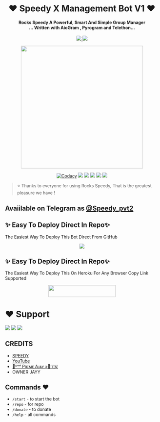 
<h1 align="center"><b>❤️ Speedy X Management Bot V1 ❤️</b></h1>

<h4 align="center">Rocks Speedy A Powerful, Smart And Simple Group Manager <br> ... Written with AioGram , Pyrogram and Telethon...</h4>
<p align='center'>
  <a href="https://www.python.org/" alt="made-with-python"> <img src="https://img.shields.io/badge/Made%20with-Python-1f425f.svg?style=flat-square&logo=python&color=blue" /> </a>
  <a href="https://github.com/anonymoustyping80/Speedyxmanagement01/graphs/commit-activity" alt="Maintenance"> <img src="https://img.shields.io/badge/Maintained%3F-yes-green.svg?style=flat-square" /> </a>
</p>

<p align="center"><a href="https://t.me/SPEEDY_PVT"><img src="https://telegra.ph/file/06658e4088b635b9655d3.jpg" width="400"></a></p>

<p align="center">
    <a href="https://app.codacy.com/manual/TheTeamSpeedy/SpeedyxManagementRobot-1.0/dashboard"> <img src="https://img.shields.io/codacy/grade/4d58f2a402b54aed8a7d95f7add45a81?color=brightgreen&logo=codacy&logoColor=green&style=for-the-badge" alt="Codacy" /></a>
    <a href="https://github.com/anonymoustyping80/Speedyxmanagement01"> <img src="https://img.shields.io/github/repo-size/TheTeamSpeedy/SpeedyxManagementRobot-1.0?color=orange&logo=github&logoColor=green&style=for-the-badge" /></a>
    <a href="https://github.com/anonymoustyping80/Speedyxmanagement01/commits/prince"> <img src="https://img.shields.io/github/last-commit/TheTeamSpeedy/SpeedyxManagementRobot-1.0?color=brown&logo=github&logoColor=green&style=for-the-badge" /></a>
    <a href="https://github.com/anonymoustyping80/Speedyxmanagement01/issues"> <img src="https://img.shields.io/github/issues/TheTeamSpeedy/SpeedyxManagementRobot-1.0?color=blueviolet&logo=github&logoColor=green&style=for-the-badge" /></a>
    <a href="https://github.com/anonymoustyping80/Speedyxmanagement01/network/members"> <img src="https://img.shields.io/github/forks/TheTeamSpeedy/SpeedyxManagementRobot-1.0?color=red&logo=github&logoColor=green&style=for-the-badge" /></a>  
    <a href="https://pypi.org/project/Telethon/"> <img src="https://img.shields.io/pypi/v/telethon?color=yellow&label=telethon&logo=python&logoColor=green&style=for-the-badge" /></a>
</p>

> ⭐️ Thanks to everyone for using Rocks Speedy, That is the greatest pleasure we have !

## Avaiilable on Telegram as [@Speedy_pvt2](https://t.me/SpeedyxGroupController_bot)

## ✨ Easy To Deploy Direct In Repo✨

The Easiest Way To Deploy This Bot Direct From GitHub

<p align="center"><a href="https://heroku.com/deploy"><img src="https://www.herokucdn.com/deploy/button.svg"></a>

## ✨ Easy To Deploy Direct In Repo✨

The Easiest Way To Deploy This On Heroku For Any Browser Copy Link Supported

<p align="center"><a href="https://heroku.com/deploy?template=https://github.com/anonymoustyping80/Speedyxmanagement01"> <img src="https://img.shields.io/badge/Deploy%20To%20Heroku-black?style=for-the-badge&logo=heroku" width="220" height="38.45"/></a></p>
 
 
# ❤️ Support
<a href="https://t.me/Speedy_pvt2"><img src="https://img.shields.io/badge/Join-Telegram%20Channel-red.svg?logo=Telegram"></a>
<a href="https://t.me/SPEEDY_PVT"><img src="https://img.shields.io/badge/Join-Telegram%20Group-blue.svg?logo=telegram"></a>
<a href="https://t.me/Radhe_ki_bhakti"><img src="https://img.shields.io/badge/Give-Me%20Heart-blue.svg?logo=telegram"></a>


## CREDITS

- [SPEEDY](https://t.me/SPEEDY_PVT)
- [YouTube](https://youtube.com/@Lofi_World_4.0?si=ZOjYnbKmOC1KGvVm)
- [🪬ᴳᵒᵈ Pʀɪᴍᴇ Aᴊᴀʏ »⃟🇮🇳](https://t.me/Prime_Botmaker)
- OWNER JAYY

## Commands ❤️

- `/start` - to start the bot
- `/repo` - for repo
- `/donate` - to donate
- `/help` - all commands

